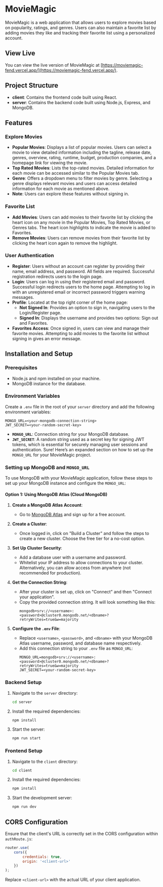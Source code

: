 # MovieMagic

MovieMagic is a web application that allows users to explore movies based on popularity, ratings, and genres. Users can also maintain a favorite list by adding movies they like and tracking their favorite list using a personalized account.

## View Live

You can view the live version of MovieMagic at [https://moviemagic-fend.vercel.app/](https://moviemagic-fend.vercel.app/).

## Project Structure

- **client**: Contains the frontend code built using React.
- **server**: Contains the backend code built using Node.js, Express, and MongoDB.

## Features

### Explore Movies
- **Popular Movies**: Displays a list of popular movies. Users can select a movie to view detailed information including the tagline, release date, genres, overview, rating, runtime, budget, production companies, and a homepage link for viewing the movie.
- **Top Rated Movies**: Lists the top-rated movies. Detailed information for each movie can be accessed similar to the Popular Movies tab.
- **Genre**: Offers a dropdown menu to filter movies by genre. Selecting a genre displays relevant movies and users can access detailed information for each movie as mentioned above.
- **Note**: Users can explore these features without signing in.

### Favorite List
- **Add Movies**: Users can add movies to their favorite list by clicking the heart icon on any movie in the Popular Movies, Top Rated Movies, or Genres tabs. The heart icon highlights to indicate the movie is added to Favorites.
- **Remove Movies**: Users can remove movies from their favorite list by clicking the heart icon again to remove the highlight.

### User Authentication
- **Register**: Users without an account can register by providing their name, email address, and password. All fields are required. Successful registration redirects users to the login page.
- **Login**: Users can log in using their registered email and password. Successful login redirects users to the home page. Attempting to log in with an unregistered email or incorrect password triggers warning messages.
- **Profile**: Located at the top right corner of the home page:
  - **Not Signed In**: Provides an option to sign in, navigating users to the Login/Register page.
  - **Signed In**: Displays the username and provides two options: Sign out and Favorites.
- **Favorites Access**: Once signed in, users can view and manage their favorite movies. Attempting to add movies to the favorite list without signing in gives an error message.

## Installation and Setup

### Prerequisites
- Node.js and npm installed on your machine.
- MongoDB instance for the database.

### Environment Variables
Create a `.env` file in the root of your `server` directory and add the following environment variables:

```
MONGO_URL=<your-mongodb-connection-string>
JWT_SECRET=<your-random-secret-key>
```
- **`MONGO_URL`**: Connection string for your MongoDB database.
- **`JWT_SECRET`**: A random string used as a secret key for signing JWT tokens, which is essential for securely managing user sessions and authentication.
Sure! Here’s an expanded section on how to set up the `MONGO_URL` for your MovieMagic project.

### Setting up MongoDB and `MONGO_URL`

To use MongoDB with your MovieMagic application, follow these steps to set up your MongoDB instance and configure the `MONGO_URL`:

#### Option 1: Using MongoDB Atlas (Cloud MongoDB)

1. **Create a MongoDB Atlas Account**:
   - Go to [MongoDB Atlas](https://www.mongodb.com/cloud/atlas) and sign up for a free account.

2. **Create a Cluster**:
   - Once logged in, click on "Build a Cluster" and follow the steps to create a new cluster. Choose the free tier for a no-cost option.

3. **Set Up Cluster Security**:
   - Add a database user with a username and password.
   - Whitelist your IP address to allow connections to your cluster. Alternatively, you can allow access from anywhere (not recommended for production).

4. **Get the Connection String**:
   - After your cluster is set up, click on "Connect" and then "Connect your application".
   - Copy the provided connection string. It will look something like this:
     ```
     mongodb+srv://<username>:<password>@cluster0.mongodb.net/<dbname>?retryWrites=true&w=majority
     ```

5. **Configure the `.env` File**:
   - Replace `<username>`, `<password>`, and `<dbname>` with your MongoDB Atlas username, password, and database name respectively.
   - Add this connection string to your `.env` file as `MONGO_URL`:
     ```env
     MONGO_URL=mongodb+srv://<username>:<password>@cluster0.mongodb.net/<dbname>?retryWrites=true&w=majority
     JWT_SECRET=<your-random-secret-key>
     ```

### Backend Setup
1. Navigate to the `server` directory:
   ```bash
   cd server
   ```
2. Install the required dependencies:
   ```bash
   npm install
   ```
3. Start the server:
   ```bash
   npm run start
   ```

### Frontend Setup
1. Navigate to the `client` directory:
   ```bash
   cd client
   ```
2. Install the required dependencies:
   ```bash
   npm install
   ```
3. Start the development server:
   ```bash
   npm run dev
   ```

## CORS Configuration
Ensure that the client's URL is correctly set in the CORS configuration within `authRoute.js`:

```javascript
router.use(
    cors({
        credentials: true,
        origin: '<client-url>'
    })
);
```
Replace `<client-url>` with the actual URL of your client application.
